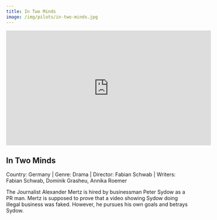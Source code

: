 ```yaml
---
title: In Two Minds
image: /img/pilots/in-two-minds.jpg
---
```


<iframe width="560" height="315" src="https://www.youtube.com/watch?v=Q25uy0pG0Ds" frameborder="0" allow="accelerometer; autoplay; encrypted-media; gyroscope; picture-in-picture" allowfullscreen></iframe>

## In Two Minds
Country: Germany | Genre: Drama | Director: Fabian Schwab | Writers: Fabian Schwab, Dominik Grasheu, Annika Roemer

The Journalist Alexander Mertz is hired by businessman Peter Sydow as a PR man. Mertz is supposed to prove that a video showing Sydow doing illegal business was faked. However, he pursues his own goals and betrays Sydow.